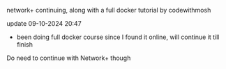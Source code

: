 network+ continuing, along with a full docker tutorial by codewithmosh 

update 09-10-2024 20:47
- been doing full docker course since I found it online, will continue it till finish

Do need to continue with Network+ though 
